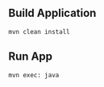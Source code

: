 Build Application
----
```
mvn clean install
```

Run App
----
```
mvn exec: java
```




















